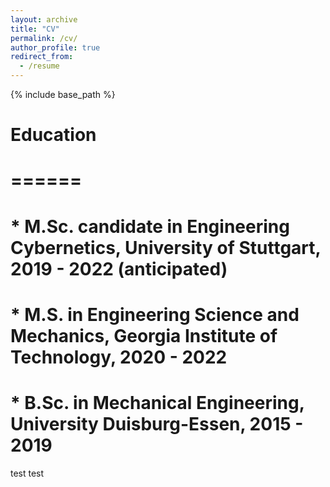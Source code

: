 ```yaml
---
layout: archive
title: "CV"
permalink: /cv/
author_profile: true
redirect_from:
  - /resume
---
```


{% include base_path %}

# Education
# ======
# * M.Sc. candidate in Engineering Cybernetics, University of Stuttgart, 2019 - 2022 (anticipated)
# * M.S. in Engineering Science and Mechanics, Georgia Institute of Technology, 2020 - 2022
# * B.Sc. in Mechanical Engineering, University Duisburg-Essen, 2015 - 2019 

test test

